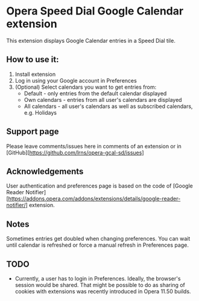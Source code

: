 # Opera Speed Dial Google Calendar extension

This extension displays Google Calendar entries in a Speed Dial tile.

## How to use it:

1. Install extension
2. Log in using your Google account in Preferences
3. (Optional) Select calendars you want to get entries from:
    * Default - only entries from the default calendar displayed
	* Own calendars - entries from all user's calendars are displayed
	* All calendars - all user's calendars as well as subscribed calendars, e.g. Holidays


## Support page
Please leave comments/issues here in comments of an extension or in [GitHub][https://github.com/lrns/opera-gcal-sd/issues]

## Acknowledgements
User authentication and preferences page is based on the code of [Google Reader Notifier][https://addons.opera.com/addons/extensions/details/google-reader-notifier/] extension.

## Notes
Sometimes entries get doubled when changing preferences. You can wait until calendar is refreshed or force a manual refresh in Preferences page.

## TODO
* Currently, a user has to login in Preferences. Ideally, the browser's session would be shared. That might be possible to do as sharing of cookies with extensions was recently introduced in Opera 11.50 builds.

